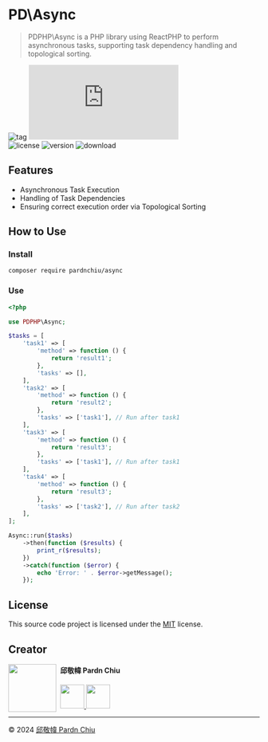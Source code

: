 # PD\Async

> PDPHP\Async is a PHP library using ReactPHP to perform asynchronous tasks, supporting task dependency handling and topological sorting.

![tag](https://img.shields.io/badge/tag-PHP%20Library-bb4444) 
![size](https://img.shields.io/github/size/pardnchiu/PHPAsync/src/Async.php)<br>
![license](https://img.shields.io/packagist/l/pardnchiu/async)
![version](https://img.shields.io/packagist/v/pardnchiu/async)
![download](https://img.shields.io/packagist/dm/pardnchiu/async)

## Features
- Asynchronous Task Execution
- Handling of Task Dependencies
- Ensuring correct execution order via Topological Sorting

## How to Use

### Install

```SHELL
composer require pardnchiu/async
```

### Use

```PHP
<?php

use PDPHP\Async;

$tasks = [
    'task1' => [
        'method' => function () {
            return 'result1';
        },
        'tasks' => [],
    ],
    'task2' => [
        'method' => function () {
            return 'result2';
        },
        'tasks' => ['task1'], // Run after task1
    ],
    'task3' => [
        'method' => function () {
            return 'result3';
        },
        'tasks' => ['task1'], // Run after task1
    ],
    'task4' => [
        'method' => function () {
            return 'result3';
        },
        'tasks' => ['task2'], // Run after task2
    ],
];

Async::run($tasks)
    ->then(function ($results) {
        print_r($results);
    })
    ->catch(function ($error) {
        echo 'Error: ' . $error->getMessage();
    });
```

## License

This source code project is licensed under the [MIT](https://github.com/pardnchiu/PHPAsync/blob/main/LICENSE) license.

## Creator

<img src="https://avatars.githubusercontent.com/u/25631760" align="left" width="96" height="96" style="margin-right: 0.5rem;">

<h4 style="padding-top: 0">邱敬幃 Pardn Chiu</h4>

<a href="mailto:dev@pardn.io" target="_blank">
    <img src="https://pardn.io/image/email.svg" width="48" height="48">
</a> <a href="https://linkedin.com/in/pardnchiu" target="_blank">
    <img src="https://pardn.io/image/linkedin.svg" width="48" height="48">
</a>

***

©️ 2024 [邱敬幃 Pardn Chiu](https://pardn.io)